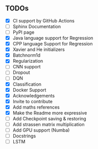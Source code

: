 ## TODOs
- [x]  CI support by GitHub Actions
- [ ] Sphinx Documentation
- [ ] PyPI page
- [x] Java language support for Regression
- [x] CPP language Support for Regression
- [x] Xavier and He initializers
- [x] Batchnorm1d
- [x] Regularization
- [ ] CNN support
- [ ] Dropout
- [ ] DQN
- [x] Classification
- [x] Docker Support
- [x] Acknowledgements
- [x] Invite to contribute
- [x] Add maths references
- [x]  Make the Readme more expressive
- [ ]  Add Checkpoint saving & restoring
- [ ] Add strassen matrix multiplication
- [ ] Add GPU support (Numba)
- [ ] Docstrings
- [ ] LSTM